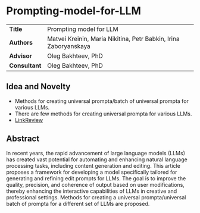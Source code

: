 # Prompting-model-for-LLM

<table>
    <tr>
        <td align="left"> <b> Title </b> </td>
        <td> Prompting model for LLM </td>
    </tr>
    <tr>
        <td align="left"> <b> Authors </b> </td>
        <td> Matvei Kreinin, Maria Nikitina, Petr Babkin, Irina Zaboryanskaya </td>
    </tr>
    <tr>
        <td align="left"> <b> Advisor </b> </td>
        <td> Oleg Bakhteev, PhD </td>
    </tr>
    <tr>
        <td align="left"> <b> Consultant </b> </td>
        <td> Oleg Bakhteev, PhD </td>
    </tr>
</table>

## Idea and Novelty
- Methods for creating universal prompta/batch of universal prompta for various LLMs.
- There are few methods for creating universal prompta for various LLMs.
- [LinkReview]()

## Abstract
In recent years, the rapid advancement of large language models (LLMs) has created vast potential for automating and enhancing natural language processing tasks, including content generation and editing. This article proposes a framework for developing a model specifically tailored for generating and refining edit prompts for LLMs. The goal is to improve the quality, precision, and coherence of output based on user modifications, thereby enhancing the interactive capabilities of LLMs in creative and professional settings. Methods for creating a universal prompta/universal batch of prompta for a different set of LLMs are proposed.
